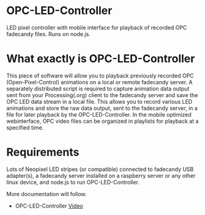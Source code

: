 # OPC-LED-Controller
LED pixel controller with mobile interface for playback of recorded OPC fadecandy files. Runs on node.js.

# What exactly is OPC-LED-Controller
This piece of software will allow you to playback previously recorded OPC (Open-Pixel-Control) animations on a local or remote fadecandy server. A separately distributed script is required to capture animation data output sent from your Processing(.org) client to the fadecandy server and save the OPC LED data stream in a local file. This allows you to record various LED animations and store the raw data output, sent to the fadecandy server, in a file for later playback by the OPC-LED-Controller.
In the mobile optimized webinterface, OPC video files can be organized in playlists for playback at a specified time.

# Requirements

Lots of Neopixel LED stripes (or compatible) connected to fadecandy USB adapter(s), a fadecandy server installed on a raspberry server or any other linux device, and node.js to run OPC-LED-Controller. 

More documentation will follow. 

* OPC-LED-Controller [Video](https://www.youtube.com/watch?v=C-R0qOiEBWI) 


